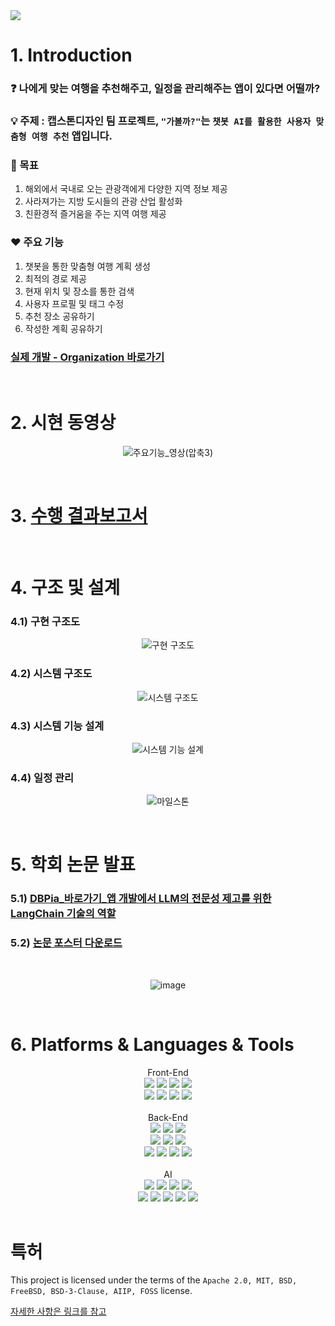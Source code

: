 <img src="https://capsule-render.vercel.app/api?type=wave&color=auto&height=300&section=header&text=Capstone%20design&fontSize=90" />

# 1. Introduction
### :question: 나에게 맞는 여행을 추천해주고, 일정을 관리해주는 앱이 있다면 어떨까?

### :bulb: 주제 : 캡스톤디자인 팀 프로젝트, `"가볼까?"`는 `챗봇 AI를 활용한 사용자 맞춤형 여행 추천` 앱입니다.

### :triangular_flag_on_post: 목표
1. 해외에서 국내로 오는 관광객에게 다양한 지역 정보 제공
2. 사라져가는 지방 도시들의 관광 산업 활성화
3. 친환경적 즐거움을 주는 지역 여행 제공

### :heart: 주요 기능
1. 챗봇을 통한 맞춤형 여행 계획 생성
2. 최적의 경로 제공
3. 현재 위치 및 장소를 통한 검색
4. 사용자 프로필 및 태그 수정
5. 추천 장소 공유하기
6. 작성한 계획 공유하기

### [실제 개발 - Organization 바로가기](https://github.com/orgs/190000you/repositories)

<br>

# 2. 시현 동영상
<div align=center> 

![주요기능_영상(압축3)](https://github.com/user-attachments/assets/74fde96a-08e4-485a-8463-499922204164)
</div><br>

# 3. [수행 결과보고서](https://github.com/user-attachments/files/18397456/_._2024.pdf)

<br>

# 4. 구조 및 설계
### 4.1) 구현 구조도
<div align=center> 
  
![구현 구조도](https://github.com/user-attachments/assets/37b705ec-953c-48c1-9840-6db96e2fd9b5)
</div>


### 4.2) 시스템 구조도
<div align=center>
  
![시스템 구조도](https://github.com/user-attachments/assets/9ad00781-7a4c-4eb8-abc2-64ada4ebfb12)
</div>

### 4.3) 시스템 기능 설계
<div align=center>
  
![시스템 기능 설계](https://github.com/user-attachments/assets/c72f5931-07cb-4f91-98a5-cf9e3dd14fa1)
</div>

### 4.4) 일정 관리
<div align=center>

![마일스톤](https://github.com/user-attachments/assets/7b92d6b2-e6f0-4a76-a0c7-c6899e859308)
</div><br>

# 5. 학회 논문 발표
### 5.1) [DBPia_바로가기_앱 개발에서 LLM의 전문성 제고를 위한 LangChain 기술의 역할](https://www.dbpia.co.kr/Journal/articleDetail?nodeId=NODE11891090)
### 5.2) [논문 포스터 다운로드](https://github.com/user-attachments/files/18396838/pptx.pdf)
<div align=center> 
  <br>
  
![image](https://github.com/user-attachments/assets/ee556279-b7a7-4376-b407-121b1194c759)
</div><br>

# 6. Platforms & Languages & Tools
<div align="center">
  Front-End <br>
	<img src="https://img.shields.io/badge/flutter-02569B?style=flat&logo=flutter&logoColor=white" />
	<img src="https://img.shields.io/badge/android-34A853?style=flat&logo=android&logoColor=white" />
	<img src="https://img.shields.io/badge/androidstudio-3DDC84?style=flat&logo=androidstudio&logoColor=white" />
  <img src="https://img.shields.io/badge/postman-FF6C37?style=flat&logo=postman&logoColor=white" /> <br>
	<img src="https://img.shields.io/badge/visualstudiocode-007ACC?style=flat&logo=visualstudiocode&logoColor=white" />
  <img src="https://img.shields.io/badge/github-181717?style=flat&logo=github&logoColor=white" />
  <img src="https://img.shields.io/badge/notion-000000?style=flat&logo=notion&logoColor=white" />
  <img src="https://img.shields.io/badge/discord-5865F2?style=flat&logo=discord&logoColor=white" /><br>
</div><br>

<div align="center">
  Back-End <br>
	<img src="https://img.shields.io/badge/django-092E20?style=flat&logo=django&logoColor=white" />
  <img src="https://img.shields.io/badge/python-3776AB?style=flat&logo=python&logoColor=white" />
  <img src="https://img.shields.io/badge/amazonec2-FF9900?style=flat&logo=amazonec2&logoColor=white" /><br>
  <img src="https://img.shields.io/badge/nginx-009639?style=flat&logo=nginx&logoColor=white" />
  <img src="https://img.shields.io/badge/postgresql-4169E1?style=flat&logo=postgresql&logoColor=white" />
  <img src="https://img.shields.io/badge/postman-FF6C37?style=flat&logo=postman&logoColor=white" /><br>
	<img src="https://img.shields.io/badge/visualstudiocode-007ACC?style=flat&logo=visualstudiocode&logoColor=white" />
  <img src="https://img.shields.io/badge/github-181717?style=flat&logo=github&logoColor=white" />
  <img src="https://img.shields.io/badge/notion-000000?style=flat&logo=notion&logoColor=white" />
  <img src="https://img.shields.io/badge/discord-5865F2?style=flat&logo=discord&logoColor=white" /><br>
</div><br>

<div align="center">
  AI <br>
  <img src="https://img.shields.io/badge/python-3776AB?style=flat&logo=python&logoColor=white" />
  <img src="https://img.shields.io/badge/openai-412991?style=flat&logo=openai2&logoColor=white" />
  <img src="https://img.shields.io/badge/langchain-1C3C3C?style=flat&logo=langchain&logoColor=white" />
  <img src="https://img.shields.io/badge/postman-FF6C37?style=flat&logo=postman&logoColor=white" /><br>
  <img src="https://img.shields.io/badge/googlecolab-F9AB00?style=flat&logo=googlecolab&logoColor=white" />
	<img src="https://img.shields.io/badge/visualstudiocode-007ACC?style=flat&logo=visualstudiocode&logoColor=white" />
  <img src="https://img.shields.io/badge/github-181717?style=flat&logo=github&logoColor=white" />
  <img src="https://img.shields.io/badge/notion-000000?style=flat&logo=notion&logoColor=white" />
  <img src="https://img.shields.io/badge/discord-5865F2?style=flat&logo=discord&logoColor=white" /><br>
</div><br>

# 특허
This project is licensed under the terms of the `Apache 2.0, MIT, BSD, FreeBSD, BSD-3-Clause, AIIP, FOSS` license.

[자세한 사항은 링크를 참고](https://github.com/jinhuck854/-_-/blob/main/LICENSE)
